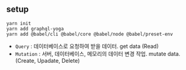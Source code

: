 ## setup

```
yarn init
yarn add graphql-yoga
yarn add @babel/cli @babel/core @babel/node @babel/preset-env
```

- `Query` : 데이터베이스로 요청하여 받을 데이터. get data (Read)
- `Mutation` : 서버, 데이터베이스, 메모리의 데이터 변경 작업. mutate data. (Create, Upadate, Delete)
